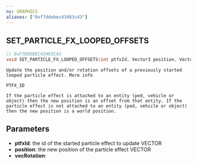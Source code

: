 ```yaml
---
ns: GRAPHICS
aliases: ["0xf7ddebec43483c43"]
---
```

## SET_PARTICLE_FX_LOOPED_OFFSETS

```c
// 0xF7DDEBEC43483C43
void SET_PARTICLE_FX_LOOPED_OFFSETS(int ptfxId, Vector3 position, Vector3 vecRotation);
```

```
Update the position and/or rotation offsets of a previously started looped particle effect. More info

PTFX_ID

If the particle effect is attached to an entity (ped, vehicle or object) then the new position is an offset from that entity. If the particle effect is not attached to an entity (ped, vehicle or object) then the new position is a world position.
```

## Parameters
* **ptfxId**: the id of the started particle effect to update VECTOR
* **position**: the new position of the particle effect VECTOR
* **vecRotation**: 
